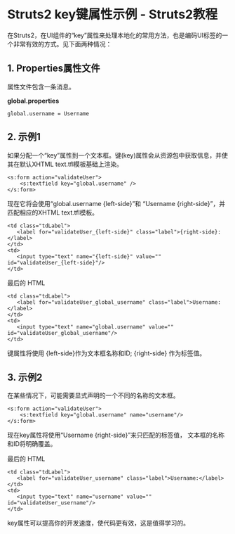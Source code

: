 # Struts2 key键属性示例 - Struts2教程

在Struts2，在UI组件的“key”属性来处理本地化的常用方法，也是编码UI标签的一个非常有效的方式。见下面两种情况：

## 1\. Properties属性文件

属性文件包含一条消息。

**global.properties**

```
global.username = Username
```

## 2\. 示例1

如果分配一个“key”属性到一个文本框。键(key)属性会从资源包中获取信息，并使其在默认XHTML text.tfl模板基础上渲染。

```
<s:form action="validateUser">
    <s:textfield key="global.username" />
</s:form>
```

现在它将会使用“global.username {left-side}”和 “Username {right-side}”，并匹配相应的XHTML text.tfl模板。

```
<td class="tdLabel">
   <label for="validateUser_{left-side}" class="label">{right-side}:</label>
</td>
<td>
   <input type="text" name="{left-side}" value="" id="validateUser_{left-side}"/>
</td>
```

最后的 HTML

```
<td class="tdLabel">
   <label for="validateUser_global_username" class="label">Username:</label>
</td>
<td>
   <input type="text" name="global.username" value="" id="validateUser_global_username"/>
</td>
```

键属性将使用 {left-side}作为文本框名称和ID; {right-side} 作为标签值。

## 3\. 示例2

在某些情况下，可能需要显式声明的一个不同的名称的文本框。

```
<s:form action="validateUser">
    <s:textfield key="global.username" name="username"/>
</s:form> 
```

现在key属性将使用“Username {right-side}”来只匹配的标签值， 文本框的名称和ID将明确覆盖。

最后的 HTML

```
<td class="tdLabel">
   <label for="validateUser_username" class="label">Username:</label>
</td>
<td>
   <input type="text" name="username" value="" id="validateUser_username"/>
</td>
```

key属性可以提高你的开发速度，使代码更有效，这是值得学习的。

